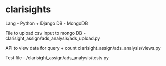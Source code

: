 # clarisights
Lang - Python + Django
DB - MongoDB

File to upload csv input to mongo DB -  
clarisight_assign/ads_analysis/ads_upload.py

API to view data for query + count
clarisight_assign/ads_analysis/views.py

Test file - 
/clarisight_assign/ads_analysis/tests.py

